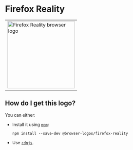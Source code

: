 # Firefox Reality

<table>
    <tr height=230>
        <td>
            <a href="https://github.com/alrra/browser-logos/tree/7fb6a0f107e1264c79cc5a99f18f0f0b4b3027f9/src/firefox-reality">
                <img width=220 src="https://raw.githubusercontent.com/alrra/browser-logos/7fb6a0f107e1264c79cc5a99f18f0f0b4b3027f9/src/firefox-reality/firefox-reality.svg?sanitize=true" alt="Firefox Reality browser logo">
            </a>
        </td>
    </tr>
</table>

## How do I get this logo?

You can either:

* Install it using [`npm`][npm]:

  `npm install --save-dev @browser-logos/firefox-reality`

* Use [`cdnjs`][cdnjs].

<!-- Link labels: -->

[cdnjs]: https://cdnjs.com/libraries/browser-logos
[npm]: https://www.npmjs.com/

